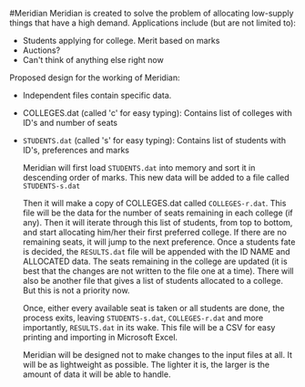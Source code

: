 #Meridian
Meridian is created to solve the problem of allocating low-supply things that have a high demand.
Applications include (but are not limited to):
  + Students applying for college. Merit based on marks
  + Auctions?
  + Can't think of anything else right now

Proposed design for the working of Meridian:
  + Independent files contain specific data.
  + COLLEGES.dat (called 'c' for easy typing): Contains list of colleges with ID's and number of seats
  + `STUDENTS.dat` (called 's' for easy typing): Contains list of students with ID's, preferences and marks

	Meridian will first load `STUDENTS.dat` into memory and sort it in descending order of marks.
	This new data will be added to a file called `STUDENTS-s.dat`
	
	Then it will make a copy of COLLEGES.dat called `COLLEGES-r.dat`. This file will be the data for the number of seats remaining in each college (if any).
	Then it will iterate through this list of students, from top to bottom, and start allocating him/her their first preferred college.
	If there are no remaining seats, it will jump to the next preference.
	Once a students fate is decided, the `RESULTS.dat` file will be appended with the ID NAME and ALLOCATED data.
	The seats remaining in the college are updated (it is best that the changes are not written to the file one at a time).
	There will also be another file that gives a list of students allocated to a college. But this is not a priority now.

	Once, either every available seat is taken or all students are done, the process exits, leaving `STUDENTS-s.dat`, `COLLEGES-r.dat` and more importantly, `RESULTS.dat` in its wake. This file will be a CSV for easy printing and importing in Microsoft Excel.

	Meridian will be designed not to make changes to the input files at all. It will be as lightweight as possible.
	The lighter it is, the larger is the amount of data it will be able to handle.
